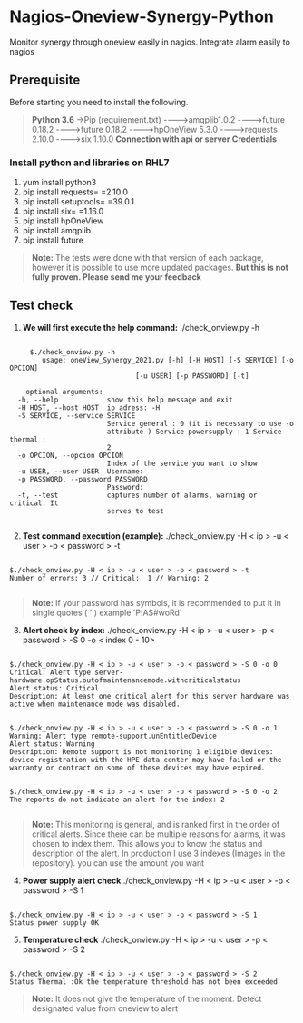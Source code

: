# Nagios-Oneview-Synergy-Python

Monitor synergy through oneview easily in nagios. Integrate alarm easily to nagios 

## Prerequisite
Before starting you need to install the following.
>**Python 3.6**
>->Pip (requirement.txt)
>---->amqplib1.0.2
>---->future 0.18.2
>---->future 0.18.2
>---->hpOneView 5.3.0
>---->requests 2.10.0
>---->six 1.10.0
>**Connection with api or server**
>**Credentials**

### Install python and libraries on RHL7
1) yum install python3
2) pip install requests= =2.10.0
3) pip install setuptools= =39.0.1
4) pip install six= =1.16.0
5) pip install hpOneView
6) pip install amqplib
7) pip install future

> **Note:** The tests were done with that version of each package, however it is possible to use more updated packages. **But this is not fully proven. Please send me your feedback**

## Test check

1) **We will first execute the help command:**
       ./check_onview.py -h

<pre><code>
	 $./check_onview.py -h
		usage: oneView_Synergy_2021.py [-h] [-H HOST] [-S SERVICE] [-o OPCION]
                               [-u USER] [-p PASSWORD] [-t]

	optional arguments:
  -h, --help            show this help message and exit
  -H HOST, --host HOST  ip adress: -H
  -S SERVICE, --service SERVICE
                        Service general : 0 (it is necessary to use -o
                        attribute ) Service powersupply : 1 Service thermal :
                        2
  -o OPCION, --opcion OPCION
                        Index of the service you want to show
  -u USER, --user USER  Username:
  -p PASSWORD, --password PASSWORD
                        Password:
  -t, --test            captures number of alarms, warning or critical. It
                        serves to test

</code></pre>

2) **Test command execution (example):**
	./check_onview.py -H < ip > -u < user > -p < password > -t
<pre><code>
$./check_onview.py -H < ip > -u < user > -p < password > -t
Number of errors: 3 // Critical:  1 // Warning: 2

</code></pre>

> **Note:** If your password has symbols, it is recommended to put it in single quotes ( ' ) example 'P!AS#woRd'
 
3) **Alert check by index:**
./check_onview.py -H < ip > -u < user > -p < password > -S 0 -o < index 0 - 10>
<pre><code>
$./check_onview.py -H < ip > -u < user > -p < password > -S 0 -o 0
Critical: Alert type server-hardware.opStatus.outofmaintenancemode.withcriticalstatus
Alert status: Critical
Description: At least one critical alert for this server hardware was active when maintenance mode was disabled.


$./check_onview.py -H < ip > -u < user > -p < password > -S 0 -o 1
Warning: Alert type remote-support.unEntitledDevice
Alert status: Warning
Description: Remote support is not monitoring 1 eligible devices: device registration with the HPE data center may have failed or the warranty or contract on some of these devices may have expired.


$./check_onview.py -H < ip > -u < user > -p < password > -S 0 -o 2
The reports do not indicate an alert for the index: 2

</code></pre>

> **Note:** This monitoring is general, and is ranked first in the order of critical alerts.  Since there can be multiple reasons for alarms, it was chosen to index them. This allows you to know the status and description of the alert.  In production I use 3 indexes (Images in the repository). you can use the amount you want

4) **Power supply alert check** 
./check_onview.py -H < ip > -u < user > -p < password > -S 1
<pre><code>
$./check_onview.py -H < ip > -u < user > -p < password > -S 1
Status power supply OK
</code></pre>

5) **Temperature check**
./check_onview.py -H < ip > -u < user > -p < password > -S 2
<pre><code>
$./check_onview.py -H < ip > -u < user > -p < password > -S 2
Status Thermal :Ok the temperature threshold has not been exceeded
</code></pre>
> **Note:** It does not give the temperature of the moment. Detect designated value from oneview to alert
